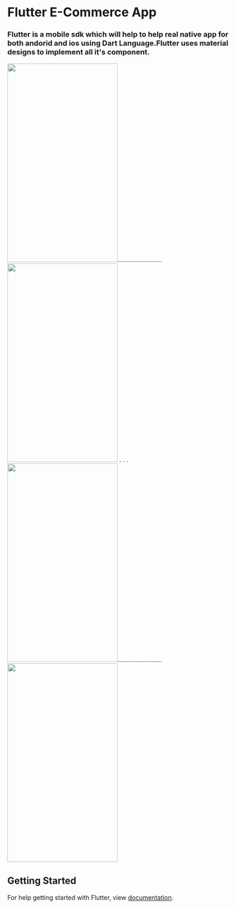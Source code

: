 # Flutter E-Commerce App

### Flutter is a mobile sdk which will help to help real native app for both andorid and ios using Dart Language.Flutter uses material designs to implement all it's component.

<img src="https://github.com/octivia/E-commerce/blob/master/Upload_Image/Screenshot_20190113-153759.png" alt="" 
width="250" height="450" >.........................<img src="https://github.com/octivia/E-commerce/blob/master/Upload_Image/Screenshot_20190113-153803.png" alt="" width="250" height="450" >
.
.
.
<img src="https://github.com/octivia/E-commerce/blob/master/Upload_Image/Screenshot_20190113-153813.png"
alt="" width="250" height="450" >.........................<img src="https://github.com/octivia/E-commerce/blob/master/Upload_Image/Screenshot_20190113-153822.png" alt="" width="250" height="450" >


## Getting Started

For help getting started with Flutter, view 
[documentation](https://flutter.io/).
